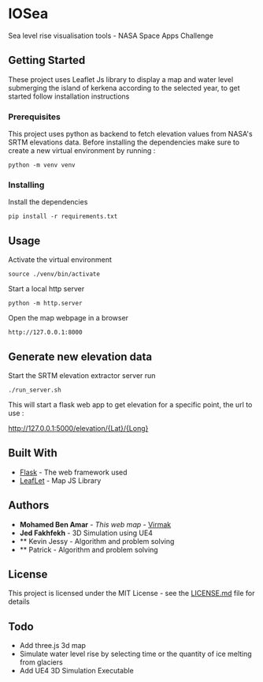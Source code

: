 # IOSea

Sea level rise visualisation tools - NASA Space Apps Challenge

## Getting Started

These project uses Leaflet Js library to display a map and water level submerging the island of kerkena according to the selected year, to get started follow installation instructions
### Prerequisites

This project uses python as backend to fetch elevation values from NASA's SRTM elevations data. Before installing the dependencies make sure to create a new virtual environment by running : 
```
python -m venv venv
```

### Installing

Install the dependencies

```
pip install -r requirements.txt
```

## Usage

Activate the virtual environment


```
source ./venv/bin/activate
```

Start a local http server

```
python -m http.server
```

Open the map webpage in a browser

```
http://127.0.0.1:8000
```
## Generate new elevation data
Start the SRTM elevation extractor server run

```
./run_server.sh
```
This will start a flask web app to get elevation for a specific point, the url to use :

http://127.0.0.1:5000/elevation/{Lat}/{Long}

## Built With

* [Flask](http://flask.palletsprojects.com/en/1.1.x/) - The web framework used
* [LeafLet](https://leafletjs.com/reference-1.5.0.html) - Map JS Library


## Authors

* **Mohamed Ben Amar** - *This web map* - [Virmak](https://github.com/Virmak)
* **Jed Fakhfekh** - 3D Simulation using UE4
* ** Kevin Jessy - Algorithm and problem solving
* ** Patrick - Algorithm and problem solving


## License

This project is licensed under the MIT License - see the [LICENSE.md](LICENSE.md) file for details

## Todo

* Add three.js 3d map
* Simulate water level rise by selecting time or the quantity of ice melting from glaciers 
* Add UE4 3D Simulation Executable
